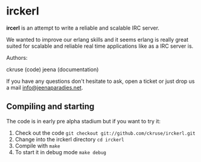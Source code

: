 # irckerl

**ircerl** is an attempt to write a reliable and scalable IRC server.

We wanted to improve our erlang skills and it seems erlang is really great suited for scalable and reliable real time applications like as a IRC server is.

Authors:

ckruse (code)
jeena (documentation)

If you have any questions don't hesitate to ask, open a ticket or just drop us a mail [info@jeenaparadies.net](mailto:info@jeenaparadies.net).

## Compiling and starting

The code is in early pre alpha stadium but if you want to try it:

1. Check out the code `git checkout git://github.com/ckruse/irckerl.git`
2. Change into the irckerl directory `cd irckerl`
2. Compile with `make`
4. To start it in debug mode `make debug`
